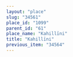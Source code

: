 ```yaml
---
layout: "place"
slug: "34561"
place_id: "1099"
parent_id: "61"
place_name: "Kahillīni"
title: "Kahillīni"
previous_item: "34564"
---
```

